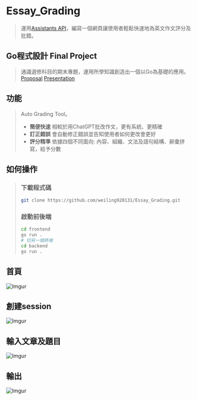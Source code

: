 # Essay_Grading

> 運用[Assistants API](https://platform.openai.com/docs/assistants/overview)，編寫一個網頁讓使用者輕鬆快速地為英文作文評分及批錯。

## Go程式設計 Final Project

> 通識選修科目的期末專題，運用所學知識創造出一個以Go為基礎的應用。
> [Proposal](https://docs.google.com/presentation/d/11GGY4Lw0LW5Q6uq3ZcIJmzgB3nfAVQQeA1dSix0CBQw/edit?usp=sharing)
> [Presentation](https://docs.google.com/presentation/d/1mfKam9E5k1qdYLbPXrNd70etsg-hej2xrlgPTCKFb5k/edit?usp=sharing)

## 功能

> Auto Grading Tool。
>
> - **簡便快速** 相較於用ChatGPT批改作文，更有系統、更精確
> - **訂正錯誤** 會自動修正錯誤並告知使用者如何更改會更好
> - **評分精準** 依據四個不同面向: 內容、組織、文法及語句結構、辭彙拼寫，給予分數

## 如何操作

>
> ### 下載程式碼
>
> ```bash
> git clone https://github.com/weiling920131/Essay_Grading.git
> ```
>
> ### 啟動前後端
>
> ```bash
> cd frontend
> go run .
> # 切另一個終端
> cd backend
> go run .
> ```
>
## 首頁

![Imgur](https://i.imgur.com/j1AmOMJ.png)

## 創建session

![Imgur](https://i.imgur.com/yv45MVo.png)

## 輸入文章及題目

![Imgur](https://i.imgur.com/6MAtTTT.png)

## 輸出

![Imgur](https://i.imgur.com/dycJ2Rv.png)
